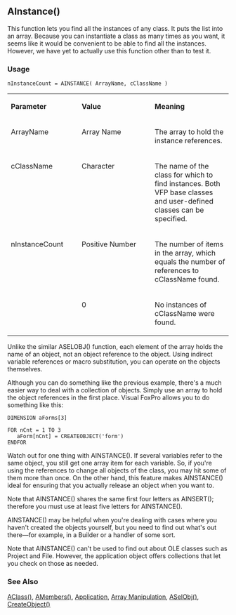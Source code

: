 ## AInstance()

This function lets you find all the instances of any class. It puts the list into an array. Because you can instantiate a class as many times as you want, it seems like it would be convenient to be able to find all the instances. However, we have yet to actually use this function other than to test it.

### Usage

```foxpro
nInstanceCount = AINSTANCE( ArrayName, cClassName )
```
<table>
<tr>
  <td width="32%" valign="top">
  <p><b>Parameter</b></p>
  </td>
  <td width="23%" valign="top">
  <p><b>Value</b></p>
  </td>
  <td width="45%" valign="top">
  <p><b>Meaning</b></p>
  </td>
 </tr>
<tr>
  <td width="32%" valign="top">
  <p>ArrayName</p>
  </td>
  <td width="23%" valign="top">
  <p>Array Name</p>
  </td>
  <td width="45%" valign="top">
  <p>The array to hold the instance references.</p>
  </td>
 </tr>
<tr>
  <td width="32%" valign="top">
  <p>cClassName</p>
  </td>
  <td width="23%" valign="top">
  <p>Character</p>
  </td>
  <td width="45%" valign="top">
  <p>The name of the class for which to find instances. Both VFP base classes and user-defined classes can be specified. </p>
  </td>
 </tr>
<tr>
  <td width="32%" rowspan="2" valign="top">
  <p>nInstanceCount</p>
  </td>
  <td width="23%" valign="top">
  <p>Positive Number</p>
  </td>
  <td width="45%" valign="top">
  <p>The number of items in the array, which equals the number of references to cClassName found.</p>
  </td>
 </tr>
<tr>
  <td width="33%" valign="top">
  <p>0</p>
  </td>
  <td width="67%" valign="top">
  <p>No instances of cClassName were found.</p>
  </td>
 </tr>
</table>

Unlike the similar ASELOBJ() function, each element of the array holds the name of an object, not an object reference to the object. Using indirect variable references or macro substitution, you can operate on the objects themselves.

Although you can do something like the previous example, there's a much easier way to deal with a collection of objects. Simply use an array to hold the object references in the first place. Visual FoxPro allows you to do something like this:

```foxpro
DIMENSION aForms[3]
 
FOR nCnt = 1 TO 3
   aForm[nCnt] = CREATEOBJECT('form')
ENDFOR
```
Watch out for one thing with AINSTANCE(). If several variables refer to the same object, you still get one array item for each variable. So, if you're using the references to change all objects of the class, you may hit some of them more than once. On the other hand, this feature makes AINSTANCE() ideal for ensuring that you actually release an object when you want to.

Note that AINSTANCE() shares the same first four letters as AINSERT(); therefore you must use at least five letters for AINSTANCE().

AINSTANCE() may be helpful when you're dealing with cases where you haven't created the objects yourself, but you need to find out what's out there&mdash;for example, in a Builder or a handler of some sort.

Note that AINSTANCE() can't be used to find out about OLE classes such as Project and File. However, the application object offers collections that let you check on those as needed.

### See Also

[AClass()](s4g283.md), [AMembers()](s4g286.md), [Application](s4g683.md), [Array Manipulation](s4g282.md), [ASelObj()](s4g289.md), [CreateObject()](s4g347.md)